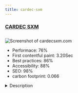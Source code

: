```yaml
---
title: cardec-sxm
---
```


<div style="height: 3rem">
  <a href="https://www.cardecsxm.com"><h3>CARDEC SXM</h3></a>
</div>
<img loading="lazy" src="/images/thumbs/cardecsxm.com.jpg" alt="Screenshot of cardecsxm.com" />
<ul>
  <li>Performace: 76%</li>
  <li>
    First contentful paint:
    3.20Sec
  </li>
  <li>Best practices: 86%</li>
  <li>Accessibility: 88%</li>
  <li>SEO: 98%</li>
  <li>carbon footprint: 0.066</li>
</ul>
<details>
  <summary>Description</summary>
  <p>Cardec, a family group known for its dynamism and professionalism, based in Saint-Martin for nearly 30 years, offers various solutions, from construction to renovation. The weebsite is aimed at individuals to present the large range of products offered by Cardec.Cardec was mostly know on the island as a tile retailer. A their product range is far various than just tiles, they asked IDIMweb to build a website that can showcase all their offer. In order to stay in touch with their customers, they also asked for a newsletter system. 
As their clients are mostly on the French side, the website is only availabe in French.</p>
</details>


